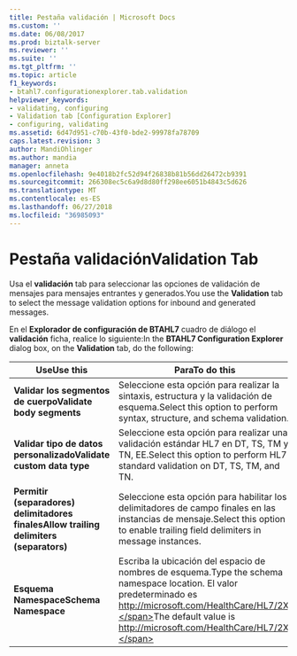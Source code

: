 ```yaml
---
title: Pestaña validación | Microsoft Docs
ms.custom: ''
ms.date: 06/08/2017
ms.prod: biztalk-server
ms.reviewer: ''
ms.suite: ''
ms.tgt_pltfrm: ''
ms.topic: article
f1_keywords:
- btahl7.configurationexplorer.tab.validation
helpviewer_keywords:
- validating, configuring
- Validation tab [Configuration Explorer]
- configuring, validating
ms.assetid: 6d47d951-c70b-43f0-bde2-99978fa78709
caps.latest.revision: 3
author: MandiOhlinger
ms.author: mandia
manager: anneta
ms.openlocfilehash: 9e4018b2fc52d94f26838b81b56dd26472cb9391
ms.sourcegitcommit: 266308ec5c6a9d8d80ff298ee6051b4843c5d626
ms.translationtype: MT
ms.contentlocale: es-ES
ms.lasthandoff: 06/27/2018
ms.locfileid: "36985093"
---
```

# <a name="validation-tab"></a><span data-ttu-id="05e8e-102">Pestaña validación</span><span class="sxs-lookup"><span data-stu-id="05e8e-102">Validation Tab</span></span>
<span data-ttu-id="05e8e-103">Usa el **validación** tab para seleccionar las opciones de validación de mensajes para mensajes entrantes y generados.</span><span class="sxs-lookup"><span data-stu-id="05e8e-103">You use the **Validation** tab to select the message validation options for inbound and generated messages.</span></span>  

 <span data-ttu-id="05e8e-104">En el **Explorador de configuración de BTAHL7** cuadro de diálogo el **validación** ficha, realice lo siguiente:</span><span class="sxs-lookup"><span data-stu-id="05e8e-104">In the **BTAHL7 Configuration Explorer** dialog box, on the **Validation** tab, do the following:</span></span>  


|                  <span data-ttu-id="05e8e-105">Use</span><span class="sxs-lookup"><span data-stu-id="05e8e-105">Use this</span></span>                  |                                            <span data-ttu-id="05e8e-106">Para</span><span class="sxs-lookup"><span data-stu-id="05e8e-106">To do this</span></span>                                            |
|--------------------------------------------|--------------------------------------------------------------------------------------------------|
|         <span data-ttu-id="05e8e-107">**Validar los segmentos de cuerpo**</span><span class="sxs-lookup"><span data-stu-id="05e8e-107">**Validate body segments**</span></span>         |             <span data-ttu-id="05e8e-108">Seleccione esta opción para realizar la sintaxis, estructura y la validación de esquema.</span><span class="sxs-lookup"><span data-stu-id="05e8e-108">Select this option to perform syntax, structure, and schema validation.</span></span>              |
|       <span data-ttu-id="05e8e-109">**Validar tipo de datos personalizado**</span><span class="sxs-lookup"><span data-stu-id="05e8e-109">**Validate custom data type**</span></span>        |           <span data-ttu-id="05e8e-110">Seleccione esta opción para realizar una validación estándar HL7 en DT, TS, TM y TN, EE.</span><span class="sxs-lookup"><span data-stu-id="05e8e-110">Select this option to perform HL7 standard validation on DT, TS, TM, and TN.</span></span>           |
| <span data-ttu-id="05e8e-111">**Permitir (separadores) delimitadores finales**</span><span class="sxs-lookup"><span data-stu-id="05e8e-111">**Allow trailing delimiters (separators)**</span></span> |           <span data-ttu-id="05e8e-112">Seleccione esta opción para habilitar los delimitadores de campo finales en las instancias de mensaje.</span><span class="sxs-lookup"><span data-stu-id="05e8e-112">Select this option to enable trailing field delimiters in message instances.</span></span>           |
|            <span data-ttu-id="05e8e-113">**Esquema Namespace**</span><span class="sxs-lookup"><span data-stu-id="05e8e-113">**Schema Namespace**</span></span>            | <span data-ttu-id="05e8e-114">Escriba la ubicación del espacio de nombres de esquema.</span><span class="sxs-lookup"><span data-stu-id="05e8e-114">Type the schema namespace location.</span></span> <span data-ttu-id="05e8e-115">El valor predeterminado es http://microsoft.com/HealthCare/HL7/2X.</span><span class="sxs-lookup"><span data-stu-id="05e8e-115">The default value is http://microsoft.com/HealthCare/HL7/2X.</span></span> |

